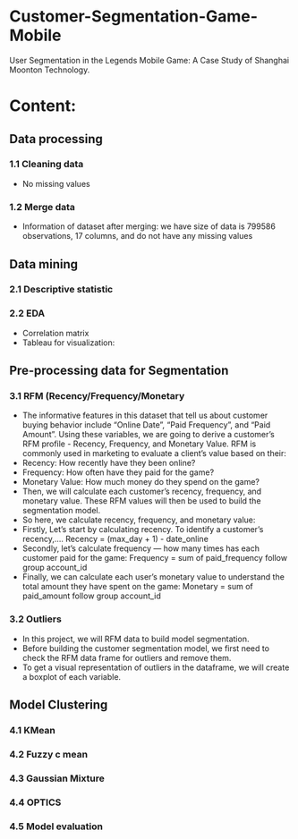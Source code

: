 # Customer-Segmentation-Game-Mobile
User Segmentation in the Legends Mobile Game:  A Case Study of Shanghai Moonton Technology.
# Content:
## Data processing
### 1.1 Cleaning data
* No missing values
### 1.2 Merge data
* Information of dataset after merging: we have size of data is 799586 observations, 17 columns, and do not have any missing values

## Data mining
### 2.1 Descriptive statistic
### 2.2 EDA
* Correlation matrix
* Tableau for visualization:

## Pre-processing data for Segmentation
### 3.1 RFM (Recency/Frequency/Monetary
* The informative features in this dataset that tell us about customer buying behavior include “Online Date”, “Paid Frequency”, and “Paid Amount”. Using these variables, we are going to derive a customer’s RFM profile - Recency, Frequency, and Monetary Value.
RFM is commonly used in marketing to evaluate a client’s value based on their:
* Recency: How recently have they been online?
* Frequency: How often have they paid for the game?
* Monetary Value: How much money do they spend on the game?
* Then, we will calculate each customer’s recency, frequency, and monetary value. These RFM values will then be used to build the segmentation model.
* So here, we calculate recency, frequency, and monetary value:
* Firstly, Let’s start by calculating recency. To identify a customer’s recency,....
Recency = (max_day + 1) - date_online
* Secondly, let’s calculate frequency — how many times has each customer paid for the game:
Frequency = sum of paid_frequency follow group account_id
* Finally, we can calculate each user’s monetary value to understand the total amount they have spent on the game:
Monetary = sum of paid_amount follow group account_id
### 3.2 Outliers
* In this project, we will RFM data to build model segmentation.
* Before building the customer segmentation model, we first need to check the RFM data frame for outliers and remove them.
* To get a visual representation of outliers in the dataframe, we will create a boxplot of each variable.

## Model Clustering
### 4.1 KMean
### 4.2 Fuzzy c mean
### 4.3 Gaussian Mixture
### 4.4 OPTICS
### 4.5 Model evaluation
